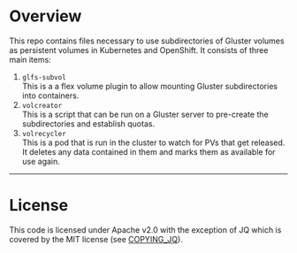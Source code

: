 # Overview

This repo contains files necessary to use subdirectories of Gluster volumes as
persistent volumes in Kubernetes and OpenShift. It consists of three main items:

1. `glfs-subvol`  
   This is a a flex volume plugin to allow mounting Gluster subdirectories into
containers.
2. `volcreator`  
   This is a script that can be run on a Gluster server to pre-create the
   subdirectories and establish quotas.
3. `volrecycler`  
   This is a pod that is run in the cluster to watch for PVs that get released.
   It deletes any data contained in them and marks them as available for use
   again.


---
# License

This code is licensed under Apache v2.0 with the exception of JQ which is
covered by the MIT license (see [COPYING_JQ](glfs-subvol/COPYING_JQ)).
